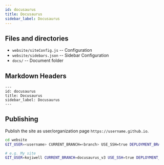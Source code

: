 ```yaml
---
id: docusaurus
title: Docusaurus
sidebar_label: Docusaurus
---
```


## Files and directories

* `website/siteConfig.js` -- Configuration
* `website/sidebars.json` -- Sidebar Configuration
* `docs/` -- Document folder

## Markdown Headers

```
---
id: docusaurus
title: Docusaurus
sidebar_label: Docusaurus
---
```

## Publishing

Publish the site as user/organization page `https://username.github.io`.

``` sh
cd website
GIT_USER=<username> CURRENT_BRANCH=<branch> USE_SSH=true DEPLOYMENT_BRANCH=<branch> yarn run deploy

# e.g. My site
GIT_USER=kojiwell CURRENT_BRANCH=docusaurus_v3 USE_SSH=true DEPLOYMENT_BRANCH=master yarn run deploy
```

